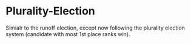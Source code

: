 # Plurality-Election
Simialr to the runoff election, except now following the plurality election system (candidate with most 1st place ranks win).
